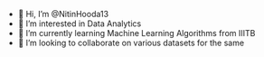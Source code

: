 - 👋 Hi, I’m @NitinHooda13
- 👀 I’m interested in Data Analytics
- 🌱 I’m currently learning Machine Learning Algorithms from IIITB
- 💞️ I’m looking to collaborate on various datasets for the same

<!---
NitinHooda13/NitinHooda13 is a ✨ special ✨ repository because its `README.md` (this file) appears on your GitHub profile.
You can click the Preview link to take a look at your changes.
--->
